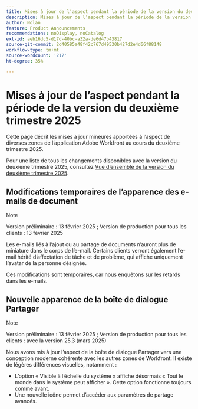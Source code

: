 ```yaml
---
title: Mises à jour de l’aspect pendant la période de la version du deuxième trimestre 2025
description: Mises à jour de l’aspect pendant la période de la version du deuxième trimestre 2025
author: Nolan
feature: Product Announcements
recommendations: noDisplay, noCatalog
exl-id: aeb16dc5-d17d-40bc-a32a-de6d47b43817
source-git-commit: 2d40585a48f42c767d49530b427d2e4d66f88148
workflow-type: tm+mt
source-wordcount: '217'
ht-degree: 35%

---
```


# Mises à jour de l’aspect pendant la période de la version du deuxième trimestre 2025

Cette page décrit les mises à jour mineures apportées à l’aspect de diverses zones de l’application Adobe Workfront au cours du deuxième trimestre 2025.

Pour une liste de tous les changements disponibles avec la version du deuxième trimestre 2025, consultez [Vue d’ensemble de la version du deuxième trimestre 2025](/help/quicksilver/product-announcements/product-releases/25-q2-release-activity/25-q2-release-overview.md).

## Modifications temporaires de l’apparence des e-mails de document

>[!NOTE]
>
>Version préliminaire : 13 février 2025 ; Version de production pour tous les clients : 13 février 2025

Les e-mails liés à l’ajout ou au partage de documents n’auront plus de miniature dans le corps de l’e-mail. Certains clients verront également l’e-mail hérité d’affectation de tâche et de problème, qui affiche uniquement l’avatar de la personne désignée.

Ces modifications sont temporaires, car nous enquêtons sur les retards dans les e-mails.

## Nouvelle apparence de la boîte de dialogue Partager

>[!NOTE]
>
>Version préliminaire : 13 février 2025 ; Version de production pour tous les clients : avec la version 25.3 (mars 2025)

Nous avons mis à jour l’aspect de la boîte de dialogue Partager vers une conception moderne cohérente avec les autres zones de Workfront. Il existe de légères différences visuelles, notamment :

* L’option « Visible à l’échelle du système » affiche désormais « Tout le monde dans le système peut afficher ». Cette option fonctionne toujours comme avant.
* Une nouvelle icône permet d’accéder aux paramètres de partage avancés.
